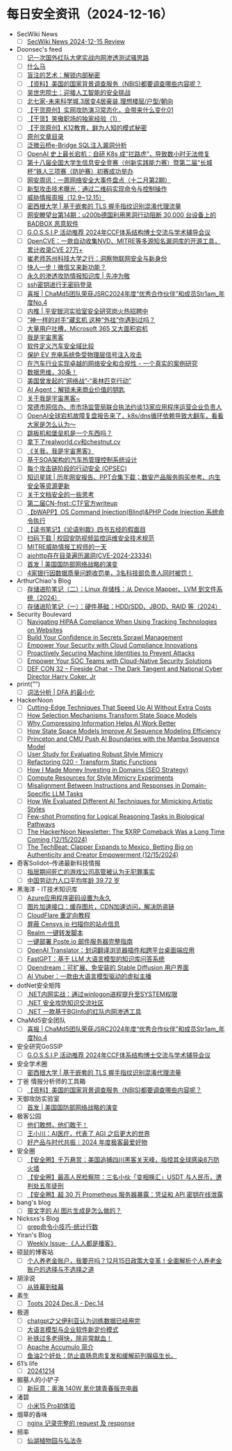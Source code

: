 # 每日安全资讯（2024-12-16）

- SecWiki News
  - [ ] [SecWiki News 2024-12-15 Review](http://www.sec-wiki.com/?2024-12-15)
- Doonsec's feed
  - [ ] [记一次国外红队大佬实战内网渗透测试骚思路](https://mp.weixin.qq.com/s?__biz=MzI1Mjc3NTUwMQ==&mid=2247537724&idx=1&sn=6b7852d8bcf751884dcc1f1a2e3cae3b)
  - [ ] [什么马](https://mp.weixin.qq.com/s?__biz=MzAwMjQ2NTQ4Mg==&mid=2247496152&idx=1&sn=11f78545210b15e75f37b7b5735192fc)
  - [ ] [盲注的艺术：解锁内部秘密](https://mp.weixin.qq.com/s?__biz=MzIzMTIzNTM0MA==&mid=2247496609&idx=1&sn=8829f8aa2b4c0c7723874684d717ef8b)
  - [ ] [【资料】美国的国家背景调查服务（NBIS)都要调查哪些内容呢？](https://mp.weixin.qq.com/s?__biz=MzI2MTE0NTE3Mw==&mid=2651148170&idx=1&sn=3af7c7fb214c799ef37e1a0499a102b5)
  - [ ] [吴世忠院士：迎接人工智能的安全挑战](https://mp.weixin.qq.com/s?__biz=MzU3NjQ5NTIxNg==&mid=2247485258&idx=1&sn=afb6245e7500f20b088c70b7a810d59f)
  - [ ] [北七家-未来科学城,3居变4居豪装,理想楼层/户型/朝向](https://mp.weixin.qq.com/s?__biz=MzU3NjQ5NTIxNg==&mid=2247485258&idx=2&sn=771e28c88a9a9b75f1460b3bdb6126ec)
  - [ ] [【干货原创】实网攻防演习常态化，会带来什么变化01](https://mp.weixin.qq.com/s?__biz=MzU3NjQ5NTIxNg==&mid=2247485258&idx=3&sn=95d95d5f5f66a9695e53576d1b09378e)
  - [ ] [【干货】笑傲职场的独家经验（1）](https://mp.weixin.qq.com/s?__biz=MzU3NjQ5NTIxNg==&mid=2247485258&idx=4&sn=0a55ba6ce7a0ff533d4f5b265d878571)
  - [ ] [【干货原创】K12教育，鲜为人知的模式秘密](https://mp.weixin.qq.com/s?__biz=MzU3NjQ5NTIxNg==&mid=2247485258&idx=5&sn=c404aded9e2e4720c58bf1e66842cfbb)
  - [ ] [原创文章目录](https://mp.weixin.qq.com/s?__biz=MzU3NjQ5NTIxNg==&mid=2247485258&idx=6&sn=51b5fc632be4d1c6b58d7f2e5bed5dd3)
  - [ ] [泛微云桥e-Bridge SQL注入漏洞分析](https://mp.weixin.qq.com/s?__biz=MzkxNzUxMjU5OQ==&mid=2247485065&idx=1&sn=5e280ee6cbdb82feb3f6c18fc3a0d168)
  - [ ] [OpenAI 史上最长宕机：自研 K8s 成“拦路虎”，导致数小时无法修复](https://mp.weixin.qq.com/s?__biz=MzI5NTM4OTQ5Mg==&mid=2247633077&idx=1&sn=029077c7101f78be35d9ec01ec7b2032)
  - [ ] [第十八届全国大学生信息安全竞赛（创新实践能力赛）暨第二届“长城杯”铁人三项赛（防护赛）初赛成功举办](https://mp.weixin.qq.com/s?__biz=MzA5MzE5MDAzOA==&mid=2664232132&idx=1&sn=e60eafd9e9852b446d66887a4d23d365)
  - [ ] [网安周讯：一周网络安全大事件盘点（十二月第2期）](https://mp.weixin.qq.com/s?__biz=MzI5NTM4OTQ5Mg==&mid=2247633077&idx=3&sn=383e7327be02f71e5254674d3db47eac)
  - [ ] [新型攻击技术曝光：通过二维码实现命令与控制操作](https://mp.weixin.qq.com/s?__biz=MzI5NTM4OTQ5Mg==&mid=2247633077&idx=4&sn=ce3fa48b57c73adaf993a16a8b2a549c)
  - [ ] [威胁情报周报（12.9~12.15）](https://mp.weixin.qq.com/s?__biz=Mzg5MTc3ODY4Mw==&mid=2247507558&idx=1&sn=07bebddca30fe15f55cf8815a31fb2fb)
  - [ ] [密西根大学 | 基于嵌套的 TLS 握手指纹识别混淆代理流量](https://mp.weixin.qq.com/s?__biz=MzU5MTM5MTQ2MA==&mid=2247491461&idx=1&sn=71b5e815f8c2dbbb36473d7031fadf06)
  - [ ] [网安瞭望台第14期：u200b德国利用黑洞行动阻断 30,000 台设备上的 BADBOX 恶意软件](https://mp.weixin.qq.com/s?__biz=Mzg2NTkwODU3Ng==&mid=2247514443&idx=1&sn=bc6323d0c39898299e18dccaea253283)
  - [ ] [G.O.S.S.I.P 活动推荐 2024年CCF体系结构博士交流与学术辅导会议](https://mp.weixin.qq.com/s?__biz=Mzg5ODUxMzg0Ng==&mid=2247499425&idx=1&sn=d669bc06ee0f7fdad07775645e518b66)
  - [ ] [OpenCVE：一款自动收集NVD、MITRE等多源知名漏洞库的开源工具，累计收录CVE 27万+](https://mp.weixin.qq.com/s?__biz=MzkyMTYyOTQ5NA==&mid=2247485932&idx=1&sn=ce5622d60a21d9b99e971546249d4360)
  - [ ] [崔老师苏州科技大学之行：洞察物联网安全与新身份](https://mp.weixin.qq.com/s?__biz=Mzg4MDA2NjExMA==&mid=2247490100&idx=1&sn=956fa6bd2d1215d86311a3b407fe596d)
  - [ ] [快人一步！微信又来新功能？](https://mp.weixin.qq.com/s?__biz=MjM5ODYwMjI2MA==&mid=2649787930&idx=1&sn=fb85716cb024bb5ca0bae035cf2cd68c)
  - [ ] [永久的渗透攻防情报知识库 | 先冲为敬](https://mp.weixin.qq.com/s?__biz=MzkwMzMwODg2Mw==&mid=2247509973&idx=1&sn=ffcd523da2280b5cb05cea39ceefa5a7)
  - [ ] [ssh密钥进行无密码登录](https://mp.weixin.qq.com/s?__biz=Mzg2Mzg2NDM0NA==&mid=2247484842&idx=1&sn=f7868748de302bca68b575ce9db493ab)
  - [ ] [喜报 | ChaMd5团队荣获JSRC2024年度“优秀合作伙伴”和成员Str1am_年度No.4](https://mp.weixin.qq.com/s?__biz=MzIzMTc1MjExOQ==&mid=2247511743&idx=1&sn=a20b50a9888432400336e710c36f22f5)
  - [ ] [内推 | 平安银河实验室安全研究岗火热招聘中](https://mp.weixin.qq.com/s?__biz=MzA4NzUwMzc3NQ==&mid=2247496946&idx=1&sn=942ba18f6d6e9747b41c856981fcc564)
  - [ ] [“神一样的对手”藏玄机 这种“外挂”你遇到过吗？](https://mp.weixin.qq.com/s?__biz=MzI0NzE4ODk1Mw==&mid=2652094293&idx=1&sn=8c8802897f314c30c0f75ce8667d4948)
  - [ ] [大量用户吐槽，Microsoft 365 又大面积宕机](https://mp.weixin.qq.com/s?__biz=MzI0NzE4ODk1Mw==&mid=2652094293&idx=2&sn=6b096ff7b2c22f5ba12d7bccbb90c39c)
  - [ ] [我是宇宙黑客](https://mp.weixin.qq.com/s?__biz=MzAwMjQ2NTQ4Mg==&mid=2247496140&idx=1&sn=537c8d7419fed9118829f802be4769da)
  - [ ] [软件定义汽车安全域比较](https://mp.weixin.qq.com/s?__biz=MzU2MDk1Nzg2MQ==&mid=2247617470&idx=1&sn=f1cb94ed89601048bf39b50e708ccda0)
  - [ ] [保护 EV 充电系统免受物理层信号注入攻击](https://mp.weixin.qq.com/s?__biz=MzU2MDk1Nzg2MQ==&mid=2247617470&idx=2&sn=299a7e81f0823c71c6f4a88324d66a1b)
  - [ ] [在汽车行业实现卓越的网络安全和合规性 - 一个真实的案例研究](https://mp.weixin.qq.com/s?__biz=MzU2MDk1Nzg2MQ==&mid=2247617470&idx=3&sn=26ed912c866593788abf29465861e9cd)
  - [ ] [数据思维，30条！](https://mp.weixin.qq.com/s?__biz=MzA3OTg3Mjg3NA==&mid=2456976648&idx=1&sn=27d05e1d66d97f5b37a55994c2b85df7)
  - [ ] [美国曾发起的“网络战”-“奥林匹克行动”](https://mp.weixin.qq.com/s?__biz=MzkxNzU5MjE0OA==&mid=2247485353&idx=1&sn=80cf3ddce6f8594db2bb100d1a3c5eae)
  - [ ] [AI Agent：解锁未来商业价值的钥匙](https://mp.weixin.qq.com/s?__biz=MzkxNTU5NTI1Ng==&mid=2247486421&idx=1&sn=5d78b8d2150d16f1e16a46fbfdacaf7e)
  - [ ] [关于我是宇宙黑客~](https://mp.weixin.qq.com/s?__biz=MzkxNzY5MTg1Ng==&mid=2247484476&idx=1&sn=6b4cd579d18b395762f29128c3166945)
  - [ ] [常德市网信办、市市场监管局联合执法约谈13家应用程序运营企业负责人](https://mp.weixin.qq.com/s?__biz=MzA4MDk4NTIwMg==&mid=2454063723&idx=1&sn=19d2dff27575439cbd9f368b173b8c34)
  - [ ] [OpenAI全球宕机故障复盘报告来了，k8s/dns循环依赖导致大翻车，看看大家是怎么认为～](https://mp.weixin.qq.com/s?__biz=MzU4NDY3MTk2NQ==&mid=2247490967&idx=1&sn=33253399a917c5e07738e8ae304242e3)
  - [ ] [跳板机和堡垒机是一个东西吗？](https://mp.weixin.qq.com/s?__biz=MzIyMzIwNzAxMQ==&mid=2649463553&idx=1&sn=bc4531040a279a2c0a626934444dbc8e)
  - [ ] [拿下了realworld.cv和chestnut.cv](https://mp.weixin.qq.com/s?__biz=MzIwODc2NjgxNA==&mid=2247484051&idx=1&sn=42ca667e9d4ba941701c7921e8b719be)
  - [ ] [《关我，我是宇宙黑客》](https://mp.weixin.qq.com/s?__biz=Mzg4NzgzMjUzOA==&mid=2247485337&idx=1&sn=57dc1c08a0cf5dcc0226983f71660775)
  - [ ] [基于SOA架构的汽车热管理控制系统设计](https://mp.weixin.qq.com/s?__biz=MzIzOTc2OTAxMg==&mid=2247547383&idx=1&sn=16f05b0d7becb85239b21d607e7fc2cf)
  - [ ] [每个攻击链阶段的行动安全 (OPSEC)](https://mp.weixin.qq.com/s?__biz=MzAxODM5ODQzNQ==&mid=2247485769&idx=1&sn=32ca7cd2be3b3d6a9d6c73076c687875)
  - [ ] [知识星球 | 历年网安报告、PPT合集下载；数安产品服务购买参考、内生安全等资源更新](https://mp.weixin.qq.com/s?__biz=MzU5ODgzNTExOQ==&mid=2247633175&idx=1&sn=2028a46a27a0c4bb0e7544c1682e0a1b)
  - [ ] [关于文档安全的一些思考](https://mp.weixin.qq.com/s?__biz=MzkyODYwODkyMA==&mid=2247484774&idx=1&sn=d328ae7fe649f7b0caaae7c2b48f5c4e)
  - [ ] [第二届CN-fnst::CTF官方writeup](https://mp.weixin.qq.com/s?__biz=Mzk0OTUwNTU5Nw==&mid=2247488353&idx=1&sn=8067de08d2a971b51d9a9f23145c3b48)
  - [ ] [【bWAPP】OS Command Injection(Blind)&PHP Code Injection 系统命令执行](https://mp.weixin.qq.com/s?__biz=Mzg5NTU2NjA1Mw==&mid=2247494891&idx=1&sn=7ced433ec09c940da8d57846e884096d)
  - [ ] [【读书笔记】《论语别裁》四书五经的假面目](https://mp.weixin.qq.com/s?__biz=Mzg5NTU2NjA1Mw==&mid=2247494891&idx=2&sn=77e8e9754620c9b9fa36e57fb9996a2d)
  - [ ] [扫码下载 | 校园安防视频监控运维安全技术规范](https://mp.weixin.qq.com/s?__biz=MjM5OTk4MDE2MA==&mid=2655261924&idx=1&sn=83b07d3117d4f7e464bdd30697ddc624)
  - [ ] [MITRE威胁情报工程师的一天](https://mp.weixin.qq.com/s?__biz=MzkyODYwODkyMA==&mid=2247484773&idx=1&sn=7dbd48430078fb504de00836e3a55ca9)
  - [ ] [aiohttp存在目录遍历漏洞(CVE-2024-23334)](https://mp.weixin.qq.com/s?__biz=MzU0NDc0NTY3OQ==&mid=2247488080&idx=1&sn=079ba007618c1361f56bb95581f4630a)
  - [ ] [首发 | 美国国防部网络战略的演变](https://mp.weixin.qq.com/s?__biz=MzU0MzgyMzM2Nw==&mid=2247486174&idx=1&sn=7557d561e51c274a6fa2659698947c87)
  - [ ] [4家银行因数据质量问题收罚单，3名科技部负责人同时被罚！](https://mp.weixin.qq.com/s?__biz=MzIxMDIwODM2MA==&mid=2653931235&idx=1&sn=9596d6a6c45544f5b32dbf056f46abdf)
- ArthurChiao's Blog
  - [ ] [存储进阶笔记（二）：Linux 存储栈：从 Device Mapper、LVM 到文件系统（2024）](https://arthurchiao.github.io/blog/storage-advanced-notes-2-zh/)
  - [ ] [存储进阶笔记（一）：硬件基础：HDD/SDD、JBOD、RAID 等（2024）](https://arthurchiao.github.io/blog/storage-advanced-notes-1-zh/)
- Security Boulevard
  - [ ] [Navigating HIPAA Compliance When Using Tracking Technologies on Websites](https://securityboulevard.com/2024/12/navigating-hipaa-compliance-when-using-tracking-technologies-on-websites/)
  - [ ] [Build Your Confidence in Secrets Sprawl Management](https://securityboulevard.com/2024/12/build-your-confidence-in-secrets-sprawl-management/)
  - [ ] [Empower Your Security with Cloud Compliance Innovations](https://securityboulevard.com/2024/12/empower-your-security-with-cloud-compliance-innovations/)
  - [ ] [Proactively Securing Machine Identities to Prevent Attacks](https://securityboulevard.com/2024/12/proactively-securing-machine-identities-to-prevent-attacks/)
  - [ ] [Empower Your SOC Teams with Cloud-Native Security Solutions](https://securityboulevard.com/2024/12/empower-your-soc-teams-with-cloud-native-security-solutions/)
  - [ ] [DEF CON 32 – Fireside Chat – The Dark Tangent and National Cyber Director Harry Coker, Jr](https://securityboulevard.com/2024/12/def-con-32-fireside-chat-the-dark-tangent-and-national-cyber-director-harry-coker-jr/)
- print("")
  - [ ] [词法分析 | DFA 的最小化](https://www.o2oxy.cn/4290.html)
- HackerNoon
  - [ ] [Cutting-Edge Techniques That Speed Up AI Without Extra Costs](https://hackernoon.com/cutting-edge-techniques-that-speed-up-ai-without-extra-costs?source=rss)
  - [ ] [How Selection Mechanisms Transform State Space Models](https://hackernoon.com/how-selection-mechanisms-transform-state-space-models?source=rss)
  - [ ] [Why Compressing Information Helps AI Work Better](https://hackernoon.com/why-compressing-information-helps-ai-work-better?source=rss)
  - [ ] [How State Space Models Improve AI Sequence Modeling Efficiency](https://hackernoon.com/how-state-space-models-improve-ai-sequence-modeling-efficiency?source=rss)
  - [ ] [Princeton and CMU Push AI Boundaries with the Mamba Sequence Model](https://hackernoon.com/princeton-and-cmu-push-ai-boundaries-with-the-mamba-sequence-model?source=rss)
  - [ ] [User Study for Evaluating Robust Style Mimicry](https://hackernoon.com/user-study-for-evaluating-robust-style-mimicry?source=rss)
  - [ ] [Refactoring 020 - Transform Static Functions](https://hackernoon.com/refactoring-020-transform-static-functions?source=rss)
  - [ ] [How I Made Money Investing in Domains (SEO Strategy)](https://hackernoon.com/how-i-made-money-investing-in-domains-seo-strategy?source=rss)
  - [ ] [Compute Resources for Style Mimicry Experiments](https://hackernoon.com/compute-resources-for-style-mimicry-experiments?source=rss)
  - [ ] [Misalignment Between Instructions and Responses in Domain-Specific LLM Tasks](https://hackernoon.com/misalignment-between-instructions-and-responses-in-domain-specific-llm-tasks?source=rss)
  - [ ] [How We Evaluated Different AI Techniques for Mimicking Artistic Styles](https://hackernoon.com/how-we-evaluated-different-ai-techniques-for-mimicking-artistic-styles?source=rss)
  - [ ] [Few-shot Prompting for Logical Reasoning Tasks in Biological Pathways](https://hackernoon.com/few-shot-prompting-for-logical-reasoning-tasks-in-biological-pathways?source=rss)
  - [ ] [The HackerNoon Newsletter: The $XRP Comeback Was a Long Time Coming (12/15/2024)](https://hackernoon.com/12-15-2024-newsletter?source=rss)
  - [ ] [The TechBeat: Clapper Expands to Mexico, Betting Big on Authenticity and Creator Empowerment (12/15/2024)](https://hackernoon.com/12-15-2024-techbeat?source=rss)
- 奇客Solidot–传递最新科技情报
  - [ ] [指居期间死亡的游戏公司高管被认为无犯罪事实](https://www.solidot.org/story?sid=80054)
  - [ ] [中国劳动力人口平均年龄 39.72 岁](https://www.solidot.org/story?sid=80053)
- 黑海洋 - IT技术知识库
  - [ ] [Azure应用程序密码设置为永久](https://www.upx8.com/4583)
  - [ ] [图片加速接口：缓存图片，CDN加速访问，解决防盗链](https://www.upx8.com/4582)
  - [ ] [CloudFlare 重定向教程](https://www.upx8.com/4580)
  - [ ] [屏蔽 Censys ip 扫描你的站点信息](https://www.upx8.com/4579)
  - [ ] [Realm 一键转发脚本](https://www.upx8.com/4578)
  - [ ] [一键部署 Poste.io 邮件服务器完整指南](https://www.upx8.com/4577)
  - [ ] [OpenAI Translator：划词翻译浏览器插件和跨平台桌面端应用](https://www.upx8.com/4573)
  - [ ] [FastGPT：基于 LLM 大语言模型的知识库问答系统](https://www.upx8.com/4572)
  - [ ] [Opendream：可扩展、免安装的 Stable Diffusion 用户界面](https://www.upx8.com/4571)
  - [ ] [AI Vtuber：一款由大语言模型驱动的虚拟主播](https://www.upx8.com/4570)
- dotNet安全矩阵
  - [ ] [.NET内网实战：通过winlogon进程提升至SYSTEM权限](https://mp.weixin.qq.com/s?__biz=MzUyOTc3NTQ5MA==&mid=2247497508&idx=1&sn=51ac4cd4955516cc9a56c07d436863fc&chksm=fa5959c9cd2ed0df9b3fc14dd16a551393e512fa25ceb2624e3db47c986133e8e20498e40402&scene=58&subscene=0#rd)
  - [ ] [.NET 安全攻防知识交流社区](https://mp.weixin.qq.com/s?__biz=MzUyOTc3NTQ5MA==&mid=2247497508&idx=2&sn=24c30854773d3d26fc9da23ace2dec0b&chksm=fa5959c9cd2ed0df26b927cfa2a1d86100673350fd77d9daee142d562a0a2a337c5e313af921&scene=58&subscene=0#rd)
  - [ ] [.NET 一款基于BGInfo的红队内网渗透工具](https://mp.weixin.qq.com/s?__biz=MzUyOTc3NTQ5MA==&mid=2247497508&idx=3&sn=99913c439da9bf18b98156abd166efdc&chksm=fa5959c9cd2ed0df48d317c3afcfd3617f9f6ef1d699f127ec6e2f547234fd9c8804cecda9e0&scene=58&subscene=0#rd)
- ChaMd5安全团队
  - [ ] [喜报 | ChaMd5团队荣获JSRC2024年度“优秀合作伙伴”和成员Str1am_年度No.4](https://mp.weixin.qq.com/s?__biz=MzIzMTc1MjExOQ==&mid=2247511743&idx=1&sn=a20b50a9888432400336e710c36f22f5&chksm=e89d8667dfea0f7102620656ed72989a6807688464b5b7bcdff668b9a29eb0f5cd06630b0bc4&scene=58&subscene=0#rd)
- 安全研究GoSSIP
  - [ ] [G.O.S.S.I.P 活动推荐 2024年CCF体系结构博士交流与学术辅导会议](https://mp.weixin.qq.com/s?__biz=Mzg5ODUxMzg0Ng==&mid=2247499425&idx=1&sn=d669bc06ee0f7fdad07775645e518b66&chksm=c063d078f714596eb02cdda782ca534106c19255c91bbe48a2e72dae1abd8357872f912578b7&scene=58&subscene=0#rd)
- 安全学术圈
  - [ ] [密西根大学 | 基于嵌套的 TLS 握手指纹识别混淆代理流量](https://mp.weixin.qq.com/s?__biz=MzU5MTM5MTQ2MA==&mid=2247491461&idx=1&sn=71b5e815f8c2dbbb36473d7031fadf06&chksm=fe2ee00ec959691842d5000789a0fe68c1b1dfc71b2f69ec23dd8a8c20df8eace345eb8b424a&scene=58&subscene=0#rd)
- 丁爸 情报分析师的工具箱
  - [ ] [【资料】美国的国家背景调查服务（NBIS)都要调查哪些内容呢？](https://mp.weixin.qq.com/s?__biz=MzI2MTE0NTE3Mw==&mid=2651148170&idx=1&sn=3af7c7fb214c799ef37e1a0499a102b5&chksm=f1af38b0c6d8b1a69fc461d722dd572946f35a012350305aeb344eaf3b23d2157b52f998e65e&scene=58&subscene=0#rd)
- 天御攻防实验室
  - [ ] [首发 | 美国国防部网络战略的演变](https://mp.weixin.qq.com/s?__biz=MzU0MzgyMzM2Nw==&mid=2247486174&idx=1&sn=7557d561e51c274a6fa2659698947c87&chksm=fb04c9b6cc7340a086eda9279479e53a05ac67581d1ff27cb90d2b195da2851bfb1a68b82072&scene=58&subscene=0#rd)
- 极客公园
  - [ ] [他们敢想，他们敢干！](https://mp.weixin.qq.com/s?__biz=MTMwNDMwODQ0MQ==&mid=2653069644&idx=1&sn=19f3de5754f6bf54e2db266c9e2622e8&chksm=7e57dcfa492055ec0a5c23e27d7a3ee62fb9990e3924656bc6e568e429ee4b0d918e9d802cc6&scene=58&subscene=0#rd)
  - [ ] [王小川：AI医疗，代表了 AGI 之后更大的世界](https://mp.weixin.qq.com/s?__biz=MTMwNDMwODQ0MQ==&mid=2653069613&idx=1&sn=10e61dc6580cc83f032def83ef3be550&chksm=7e57dc9b4920558d9f5ed76743b971cf1762944f359ba8fafef7e71d745f1d8db7f587898905&scene=58&subscene=0#rd)
  - [ ] [好产品与时代共振｜2024 年度极客最爱好物](https://mp.weixin.qq.com/s?__biz=MTMwNDMwODQ0MQ==&mid=2653069613&idx=2&sn=977de7ee55bbb39d6c4ea75cb27d01dc&chksm=7e57dc9b4920558dc907a669f103ff21aa89ace1337a24c4e07ce4c0abd8da7dda8205c569bb&scene=58&subscene=0#rd)
- 安全圈
  - [ ] [【安全圈】千万悬赏：美国追捕四川黑客关天峰，指控其全球感染8万防火墙](https://mp.weixin.qq.com/s?__biz=MzIzMzE4NDU1OQ==&mid=2652066618&idx=1&sn=a53c860727d887307f935b429a2162da&chksm=f36e7f7ac419f66c205a816292349765947903575f5b0ceaddbc1a4a2fdd3549060fdfa9a55c&scene=58&subscene=0#rd)
  - [ ] [【安全圈】最高人民检察院：三名小伙「变相换汇」USDT 与人民币，遭判处五年徒刑](https://mp.weixin.qq.com/s?__biz=MzIzMzE4NDU1OQ==&mid=2652066618&idx=2&sn=7387c9bfc5ce3c826968c7e7dc0ec037&chksm=f36e7f7ac419f66cdf68c982c354c8a47560f35985fc9772295495a72f686d61c9013f09ac08&scene=58&subscene=0#rd)
  - [ ] [【安全圈】超 30 万 Prometheus 服务器暴露：凭证和 API 密钥在线泄露](https://mp.weixin.qq.com/s?__biz=MzIzMzE4NDU1OQ==&mid=2652066618&idx=3&sn=e357cb32259162fcaa4e589951d9e4ea&chksm=f36e7f7ac419f66c8c355db59f14018402fb0a3cec7403d17da621251c17d96fb69baabea25f&scene=58&subscene=0#rd)
- bang's blog
  - [ ] [带文字的 AI 图片生成是怎么做的？](https://blog.cnbang.net/tech/4094/)
- Nicksxs's Blog
  - [ ] [grep命令小技巧-统计行数](https://nicksxs.me/2024/12/15/grep%E5%91%BD%E4%BB%A4%E5%B0%8F%E6%8A%80%E5%B7%A7-%E7%BB%9F%E8%AE%A1%E8%A1%8C%E6%95%B0/)
- Yiran's Blog
  - [ ] [Weekly Issue-《人人都是播客》](https://zdyxry.github.io/2024/12/15/Weekly-Issue-%E4%BA%BA%E4%BA%BA%E9%83%BD%E6%98%AF%E6%92%AD%E5%AE%A2/)
- 硕鼠的博客站
  - [ ] [个人养老金账户，我要开吗？12月15日政策大变革！全面解析个人养老金账户的选择与不选择之道](https://lukefan.com/2024/12/15/%e4%b8%aa%e4%ba%ba%e5%85%bb%e8%80%81%e9%87%91%e8%b4%a6%e6%88%b7%ef%bc%8c%e6%88%91%e8%a6%81%e5%bc%80%e5%90%97%ef%bc%9f12%e6%9c%8815%e6%97%a5%e6%94%bf%e7%ad%96%e5%a4%a7%e5%8f%98%e9%9d%a9%ef%bc%81/)
- 胡涂说
  - [ ] [从铁幕到硅幕](https://hutusi.com/articles/the-silicon-curtain)
- 素生
  - [ ] [Toots 2024 Dec.8 - Dec.14](http://z.arlmy.me/posts/MastodonArchives/2024/MastodonTootsArchives_20241214/)
- 极道
  - [ ] [chatgpt之父伊利亚认为训练数据已经用完](https://www.jdon.com/76537.html)
  - [ ] [大语言模型与企业软件新定价模式](https://www.jdon.com/76536.html)
  - [ ] [补铁过多老得快，除非常献血！](https://www.jdon.com/76535.html)
  - [ ] [Apache Accumulo 简介](https://www.jdon.com/76534.html)
  - [ ] [鱼油2个好处：防止直肠息肉复发和缓解前列腺癌生长。](https://www.jdon.com/76533.html)
- 61’s life
  - [ ] [20241214](https://61.life/2024/1214)
- 掘墓人的小铲子
  - [ ] [新玩意：奥海 140W 氮化镓青春版充电器](https://juemuren4449.com/archives/aohi-140w-gan-charger-the-youth-version)
- 渚碧
  - [ ] [小米15 Pro初体验](https://jubeny.com/2024/12/first-experience-of-xiaomi-15-pro/)
- 烟草的香味
  - [ ] [nginx 记录完整的 request 及 response](https://hujingnb.com/archives/934)
- 频率
  - [ ] [仙湖植物园与弘法寺](https://pinlyu.com/posts/92/)
